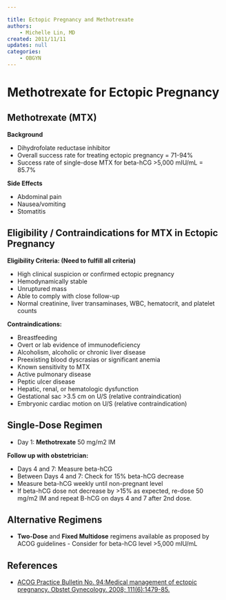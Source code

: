 ```yaml
---

title: Ectopic Pregnancy and Methotrexate
authors:
    - Michelle Lin, MD
created: 2011/11/11
updates: null
categories:
    - OBGYN
---
```


# Methotrexate for Ectopic Pregnancy

## Methotrexate (MTX)

**Background**

- Dihydrofolate reductase inhibitor
- Overall success rate for treating ectopic pregnancy = 71-94%
- Success rate of single-dose MTX for beta-hCG >5,000 mIU/mL = 85.7% 

**Side Effects**

- Abdominal pain
- Nausea/vomiting
- Stomatitis    

## Eligibility / Contraindications for MTX in Ectopic Pregnancy

**Eligibility Criteria: (Need to fulfill all criteria)**

- High clinical suspicion or confirmed ectopic pregnancy
- Hemodynamically stable
- Unruptured mass
- Able to comply with close follow-up
- Normal creatinine, liver transaminases, WBC, hematocrit, and platelet counts 

**Contraindications:**

- Breastfeeding
- Overt or lab evidence of immunodeficiency
- Alcoholism, alcoholic or chronic liver disease
- Preexisting blood dyscrasias or significant anemia 
- Known sensitivity to MTX
- Active pulmonary disease
- Peptic ulcer disease
- Hepatic, renal, or hematologic dysfunction
- Gestational sac >3.5 cm on U/S (relative contraindication) 
- Embryonic cardiac motion on U/S (relative contraindication) 

## Single-Dose Regimen

- Day 1: **<span class="drug">Methotrexate</span>** 50 mg/m2 IM

**Follow up with obstetrician:**

- Days 4 and 7: Measure beta-hCG
- Between Days 4 and 7: Check for 15% beta-hCG decrease
- Measure beta-hCG weekly until non-pregnant level
- If beta-hCG dose not decrease by >15% as expected, re-dose 50 mg/m2 IM and repeat B-hCG on days 4 and 7 after 2nd dose. 

## Alternative Regimens

- **Two-Dose** and **Fixed Multidose** regimens available as proposed by ACOG guidelines - Consider for beta-hCG level >5,000 mIU/mL

## References

- [ACOG Practice Bulletin No. 94:Medical management of ectopic pregnancy. Obstet Gynecology. 2008; 111(6):1479-85.](http://www.ncbi.nlm.nih.gov/pubmed/18515537)
